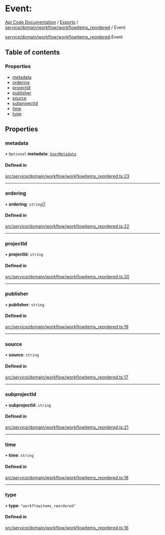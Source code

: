 # Event: 
 
[Api Code Documentation](../README.md) / [Exports](../modules.md) / [service/domain/workflow/workflowitems\_reordered](../modules/service_domain_workflow_workflowitems_reordered.md) / Event

[service/domain/workflow/workflowitems\_reordered](../modules/service_domain_workflow_workflowitems_reordered.md).Event

## Table of contents

### Properties

- [metadata](service_domain_workflow_workflowitems_reordered.Event.md#metadata)
- [ordering](service_domain_workflow_workflowitems_reordered.Event.md#ordering)
- [projectId](service_domain_workflow_workflowitems_reordered.Event.md#projectid)
- [publisher](service_domain_workflow_workflowitems_reordered.Event.md#publisher)
- [source](service_domain_workflow_workflowitems_reordered.Event.md#source)
- [subprojectId](service_domain_workflow_workflowitems_reordered.Event.md#subprojectid)
- [time](service_domain_workflow_workflowitems_reordered.Event.md#time)
- [type](service_domain_workflow_workflowitems_reordered.Event.md#type)

## Properties

### metadata

• `Optional` **metadata**: [`UserMetadata`](../modules/service_domain_metadata.md#usermetadata)

#### Defined in

[src/service/domain/workflow/workflowitems_reordered.ts:23](https://github.com/openkfw/TruBudget/blob/90402cb/api/src/service/domain/workflow/workflowitems_reordered.ts#L23)

___

### ordering

• **ordering**: `string`[]

#### Defined in

[src/service/domain/workflow/workflowitems_reordered.ts:22](https://github.com/openkfw/TruBudget/blob/90402cb/api/src/service/domain/workflow/workflowitems_reordered.ts#L22)

___

### projectId

• **projectId**: `string`

#### Defined in

[src/service/domain/workflow/workflowitems_reordered.ts:20](https://github.com/openkfw/TruBudget/blob/90402cb/api/src/service/domain/workflow/workflowitems_reordered.ts#L20)

___

### publisher

• **publisher**: `string`

#### Defined in

[src/service/domain/workflow/workflowitems_reordered.ts:19](https://github.com/openkfw/TruBudget/blob/90402cb/api/src/service/domain/workflow/workflowitems_reordered.ts#L19)

___

### source

• **source**: `string`

#### Defined in

[src/service/domain/workflow/workflowitems_reordered.ts:17](https://github.com/openkfw/TruBudget/blob/90402cb/api/src/service/domain/workflow/workflowitems_reordered.ts#L17)

___

### subprojectId

• **subprojectId**: `string`

#### Defined in

[src/service/domain/workflow/workflowitems_reordered.ts:21](https://github.com/openkfw/TruBudget/blob/90402cb/api/src/service/domain/workflow/workflowitems_reordered.ts#L21)

___

### time

• **time**: `string`

#### Defined in

[src/service/domain/workflow/workflowitems_reordered.ts:18](https://github.com/openkfw/TruBudget/blob/90402cb/api/src/service/domain/workflow/workflowitems_reordered.ts#L18)

___

### type

• **type**: ``"workflowitems_reordered"``

#### Defined in

[src/service/domain/workflow/workflowitems_reordered.ts:16](https://github.com/openkfw/TruBudget/blob/90402cb/api/src/service/domain/workflow/workflowitems_reordered.ts#L16)
